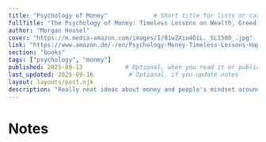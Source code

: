 ```yaml
---
title: "Psychology of Money"             # Short title for lists or cards
fullTitle: "The Psychology of Money: Timeless Lessons on Wealth, Greed and Happiness" # Optional, for full display
author: "Morgan Housel"
cover: "https://m.media-amazon.com/images/I/81wZXiu4OiL._SL1500_.jpg"
link: "https://www.amazon.de/-/en/Psychology-Money-Timeless-Lessons-Happiness/dp/0857197681"
section: "books"
tags: ["psychology", "money"]
published: 2025-09-13            # Optional, when you read it or publication date
last_updated: 2025-09-16          # Optional, if you update notes
layout: layouts/post.njk
description: "Really neat ideas about money and people's mindset around it woven in stories."
---
```


# Notes


